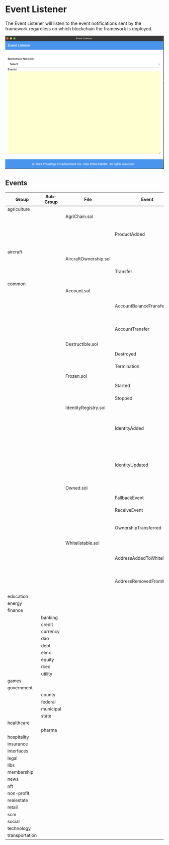 # Event Listener

The Event Listener will listen to the event notifications sent by the framework regardless on which blockchain the framework is deployed.

![1703331254117](image/README/1703331254117.png)

## Events

| Group          | Sub-Group | File                  | Event                       | Arguments                                                                                         |
| -------------- | --------- | --------------------- | --------------------------- | ------------------------------------------------------------------------------------------------- |
| agriculture    |           |                       |                             |                                                                                                   |
|                |           | AgriChain.sol         |                             |                                                                                                   |
|                |           |                       | ProductAdded                | uint prodId, string pname, string pstatus, string pcurLoc, bytes32 hash                           |
| aircraft       |           |                       |                             |                                                                                                   |
|                |           | AircraftOwnership.sol |                             |                                                                                                   |
|                |           |                       | Transfer                    | address sender, address receiver, uint amount                                                     |
| common         |           |                       |                             |                                                                                                   |
|                |           | Account.sol           |                             |                                                                                                   |
|                |           |                       | AccountBalanceTransfer      | address sender,address receiver,uint256 amount                                                    |
|                |           |                       | AccountTransfer             | address sender,address receiver,uint256 amount                                                    |
|                |           | Destructible.sol      |                             |                                                                                                   |
|                |           |                       | Destroyed                   | address sender, address recipient                                                                 |
|                |           |                       | Termination                 | address sender, string reason                                                                     |
|                |           | Frozen.sol            |                             |                                                                                                   |
|                |           |                       | Started                     | address sender, string reason                                                                     |
|                |           |                       | Stopped                     | address sender, string reason                                                                     |
|                |           | IdentityRegistry.sol  |                             |                                                                                                   |
|                |           |                       | IdentityAdded               | address indexed addressAdded, string identityHash, address indexed authorizedBy                   |
|                |           |                       | IdentityUpdated             | address indexed updatedAddress, string previousHash, string newHash, address indexed authorizedBy |
|                |           | Owned.sol             |                             |                                                                                                   |
|                |           |                       | FallbackEvent               | address sender, uint256 amount                                                                    |
|                |           |                       | ReceiveEvent                | address sender, uint256 amount                                                                    |
|                |           |                       | OwnershipTransferred        | address indexed previousOwner, address indexed newOwner                                           |
|                |           | Whitelistable.sol     |                             |                                                                                                   |
|                |           |                       | AddressAddedToWhitelist     | address indexed AuthorizedBy, address indexed AddressAdded                                        |
|                |           |                       | AddressRemovedFromWhitelist | address indexed AuthorizedBy, address indexed AddressRemoved                                      |
| education      |           |                       |                             |                                                                                                   |
| energy         |           |                       |                             |                                                                                                   |
| finance        |           |                       |                             |                                                                                                   |
|                | banking   |                       |                             |                                                                                                   |
|                | credit    |                       |                             |                                                                                                   |
|                | currency  |                       |                             |                                                                                                   |
|                | dao       |                       |                             |                                                                                                   |
|                | debt      |                       |                             |                                                                                                   |
|                | elmx      |                       |                             |                                                                                                   |
|                | equity    |                       |                             |                                                                                                   |
|                | rcex      |                       |                             |                                                                                                   |
|                | utility   |                       |                             |                                                                                                   |
| games          |           |                       |                             |                                                                                                   |
| government     |           |                       |                             |                                                                                                   |
|                | county    |                       |                             |                                                                                                   |
|                | federal   |                       |                             |                                                                                                   |
|                | municipal |                       |                             |                                                                                                   |
|                | state     |                       |                             |                                                                                                   |
| healthcare     |           |                       |                             |                                                                                                   |
|                | pharma    |                       |                             |                                                                                                   |
| hospitality    |           |                       |                             |                                                                                                   |
| insurance      |           |                       |                             |                                                                                                   |
| interfaces     |           |                       |                             |                                                                                                   |
| legal          |           |                       |                             |                                                                                                   |
| libs           |           |                       |                             |                                                                                                   |
| membership     |           |                       |                             |                                                                                                   |
| news           |           |                       |                             |                                                                                                   |
| nft            |           |                       |                             |                                                                                                   |
| non-profit     |           |                       |                             |                                                                                                   |
| realestate     |           |                       |                             |                                                                                                   |
| retail         |           |                       |                             |                                                                                                   |
| scm            |           |                       |                             |                                                                                                   |
| social         |           |                       |                             |                                                                                                   |
| technology     |           |                       |                             |                                                                                                   |
| transportation |           |                       |                             |                                                                                                   |
